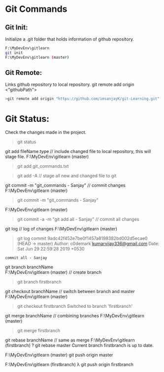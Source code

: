 # Git Commands
## Git Init:
Initialize a .git folder that holds information of github repository.
```bash
F:\MyDevEnv\gitlearn
git init
F:\MyDevEnv\gitlearn (master)
```

## Git Remote:
Links github repository to local repository.
git remote add origin <"githubPath"> 
```bash
>git remote add origin "https://github.com/imsanjayK/git-Learning.git"
```
# Git Status:
Check the changes made in the project.
>git status

git add fileName.type // include changed file to local repository, this will stage file.
F:\MyDevEnv\gitlearn (master)
> git add git_commands.txt

> git add -A // stage all new and changed file to git

git commit -m "git_commands - Sanjay" // commit changes
F:\MyDevEnv\gitlearn (master)
>git commit -m "git_commands - Sanjay"

F:\MyDevEnv\gitlearn (master)
>git commit -a -m "git add all - Sanjay" // commit all changes

git log  // log of changes 
F:\MyDevEnv\gitlearn (master)
>git log
commit 9adc42f452e7be0f1457a8198382bd002d5ecae0 (HEAD -> master)
Author: c0demark <kumarvijay336@gmail.com>
Date:   Sat Jun 29 22:59:28 2019 +0530

    commit all - Sanjay

git branch branchName	
F:\MyDevEnv\gitlearn (master) // create branch
>git branch firstbranch

git checkout branchName // switch between branch and master 
F:\MyDevEnv\gitlearn (master)
>git checkout firstbranch
Switched to branch 'firstbranch'

git merge branchName // combining branches
F:\MyDevEnv\gitlearn (master)
>git merge firstbranch

git rebase branchName // same as merge
F:\MyDevEnv\gitlearn (firstbranch)
? git rebase master
Current branch firstbranch is up to date.

F:\MyDevEnv\gitlearn (master)
git push origin master

F:\MyDevEnv\gitlearn (firstbranch)
λ git push origin firstbranch
